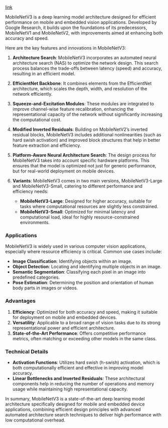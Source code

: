[link](https://arxiv.org/abs/1905.02244)  
  
MobileNetV3 is a deep learning model architecture designed for efficient performance on mobile and embedded vision applications. Developed by Google Research, it builds upon the foundations of its predecessors, MobileNetV1 and MobileNetV2, with improvements aimed at enhancing both accuracy and speed.  
  
Here are the key features and innovations in MobileNetV3:  
  
1. **Architecture Search**: MobileNetV3 incorporates an automated neural architecture search (NAS) to optimize the network design. This search process balances the trade-offs between latency (speed) and accuracy, resulting in an efficient model.  
  
2. **EfficientNet Backbone**: It combines elements from the EfficientNet architecture, which scales the depth, width, and resolution of the network efficiently.  
  
3. **Squeeze-and-Excitation Modules**: These modules are integrated to improve channel-wise feature recalibration, enhancing the representational capacity of the network without significantly increasing the computational cost.  
  
4. **Modified Inverted Residuals**: Building on MobileNetV2’s inverted residual blocks, MobileNetV3 includes additional nonlinearities (such as hard swish activation) and improved block structures that help in better feature extraction and efficiency.  
  
5. **Platform-Aware Neural Architecture Search**: The design process for MobileNetV3 takes into account specific hardware platforms. This ensures that the model is optimized not just for generic performance, but for real-world deployment on mobile devices.  
  
6. **Variants**: MobileNetV3 comes in two main versions, MobileNetV3-Large and MobileNetV3-Small, catering to different performance and efficiency needs:  
   - **MobileNetV3-Large**: Designed for higher accuracy, suitable for tasks where computational resources are slightly less constrained.  
   - **MobileNetV3-Small**: Optimized for minimal latency and computational load, ideal for highly resource-constrained environments.  
  
### Applications  
  
MobileNetV3 is widely used in various computer vision applications, especially where resource efficiency is critical. Common use cases include:  
- **Image Classification**: Identifying objects within an image.  
- **Object Detection**: Locating and identifying multiple objects in an image.  
- **Semantic Segmentation**: Classifying each pixel in an image into predefined categories.  
- **Pose Estimation**: Determining the position and orientation of human body parts in images or videos.  
  
### Advantages  
  
1. **Efficiency**: Optimized for both accuracy and speed, making it suitable for deployment on mobile and embedded devices.  
2. **Versatility**: Applicable to a broad range of vision tasks due to its strong representational power and efficient architecture.  
3. **State-of-the-Art Performance**: Offers competitive performance metrics, often matching or exceeding other models in the same class.  
  
### Technical Details  
  
- **Activation Functions**: Utilizes hard swish (h-swish) activation, which is both computationally efficient and effective in improving model accuracy.  
- **Linear Bottlenecks and Inverted Residuals**: These architectural components help in reducing the number of operations and memory usage while maintaining high representational capacity.  
  
In summary, MobileNetV3 is a state-of-the-art deep learning model architecture specifically designed for mobile and embedded device applications, combining efficient design principles with advanced automated architecture search techniques to deliver high performance with low computational overhead.